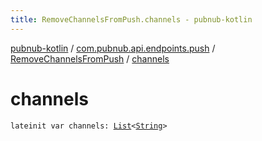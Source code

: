 ```yaml
---
title: RemoveChannelsFromPush.channels - pubnub-kotlin
---
```


[pubnub-kotlin](../../index.html) / [com.pubnub.api.endpoints.push](../index.html) / [RemoveChannelsFromPush](index.html) / [channels](./channels.html)

# channels

`lateinit var channels: `[`List`](https://kotlinlang.org/api/latest/jvm/stdlib/kotlin.collections/-list/index.html)`<`[`String`](https://kotlinlang.org/api/latest/jvm/stdlib/kotlin/-string/index.html)`>`